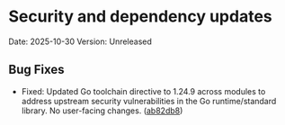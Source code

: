 # Security and dependency updates
Date: 2025-10-30
Version: Unreleased

## Bug Fixes
- Fixed: Updated Go toolchain directive to 1.24.9 across modules to address upstream security vulnerabilities in the Go runtime/standard library. No user-facing changes. ([ab82db8](https://github.com/kubearmor/KubeArmor/commit/ab82db8bdcb652d3afae9b5c17353f9bf81904b7))
